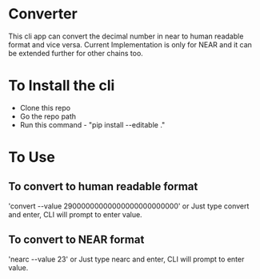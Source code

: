 # Converter
This cli app can convert the decimal number in near to human readable format and vice versa.
Current Implementation is only for NEAR and it can be extended further for other chains too. 

# To Install the cli 
- Clone this repo
- Go the repo path
- Run this command - "pip install --editable ."

# To Use
## To convert to human readable format
'convert --value 29000000000000000000000000'
              or
Just type convert and enter, CLI will prompt to enter value.

## To convert to NEAR format
'nearc --value 23'
          or
Just type nearc and enter, CLI will prompt to enter value.
